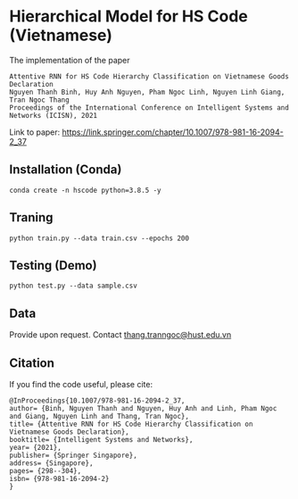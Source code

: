 # Hierarchical Model for HS Code (Vietnamese)

The implementation of the paper

```
Attentive RNN for HS Code Hierarchy Classification on Vietnamese Goods Declaration
Nguyen Thanh Binh, Huy Anh Nguyen, Pham Ngoc Linh, Nguyen Linh Giang, Tran Ngoc Thang
Proceedings of the International Conference on Intelligent Systems and Networks (ICISN), 2021
```
Link to paper: https://link.springer.com/chapter/10.1007/978-981-16-2094-2_37

## Installation (Conda)
```
conda create -n hscode python=3.8.5 -y
```
## Traning
```
python train.py --data train.csv --epochs 200
```

## Testing (Demo)
```
python test.py --data sample.csv
```
## Data
Provide upon request. Contact [thang.tranngoc@hust.edu.vn](mailto:thang.tranngoc@hust.edu.vn)
## Citation
If you find the code useful, please cite:

```
@InProceedings{10.1007/978-981-16-2094-2_37,
author= {Binh, Nguyen Thanh and Nguyen, Huy Anh and Linh, Pham Ngoc and Giang, Nguyen Linh and Thang, Tran Ngoc},
title= {Attentive RNN for HS Code Hierarchy Classification on Vietnamese Goods Declaration},
booktitle= {Intelligent Systems and Networks},
year= {2021},
publisher= {Springer Singapore},
address= {Singapore},
pages= {298--304},
isbn= {978-981-16-2094-2}
}
```
